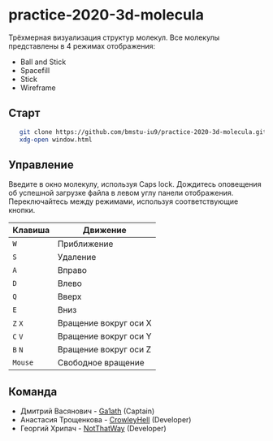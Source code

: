 # practice-2020-3d-molecula

Трёхмерная визуализация структур молекул.
Все молекулы представлены в 4 режимах отображения: 
- Ball and Stick
- Spacefill
- Stick
- Wireframe

## Старт ##

```sh
   git clone https://github.com/bmstu-iu9/practice-2020-3d-molecula.git
   xdg-open window.html
```
## Управление ##

Введите в окно молекулу, используя Caps lock.
Дождитесь оповещения об успешной загрузке файла в левом углу панели отображения.
Переключайтесь между режимами, используя соответствующие кнопки.

| Клавиша |      Движение         |
| ------- | --------------------- |
|   `W`   |      Приближение      |
|   `S`   |        Удаление       |
|   `A`   |         Вправо        |
|   `D`   |         Влево         |
|   `Q`   |         Вверх         |
|   `E`   |         Вниз          |
| `Z` `X` | Вращение вокруг оси X |
| `C` `V` | Вращение вокруг оси Y |
| `B` `N` | Вращение вокруг оси Z |
| `Mouse` | Свободное вращение    |


## Команда ##

- Дмитрий Васянович - [Ga1ath](https://github.com/Ga1ath/) (Captain)
- Анастасия Трощенкова - [CrowleyHell](https://github.com/CrowleyHell) (Developer)
- Георгий Хрипач - [NotThatWay](https://github.com/NotThatWay) (Developer)
